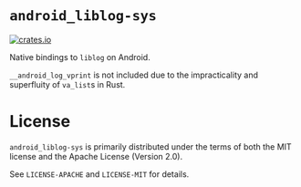 # `android_liblog-sys`

[![crates.io](https://img.shields.io/crates/v/clang-sys.svg)](https://crates.io/crates/clang-sys)

Native bindings to `liblog` on Android.

`__android_log_vprint` is not included due to the impracticality and superfluity of `va_list`s in Rust.

# License

`android_liblog-sys` is primarily distributed under the terms of both the MIT license and the Apache License (Version 2.0).

See `LICENSE-APACHE` and `LICENSE-MIT` for details.
